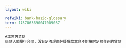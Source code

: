 ```yaml
---
layout: wiki

refwiki: bank-basic-glossary
term: 1457063690047009037
---
```


```
#正常类贷款 
借款人能履行合同，没有足够理由怀疑贷款本息不能按时足额偿还的贷款

```